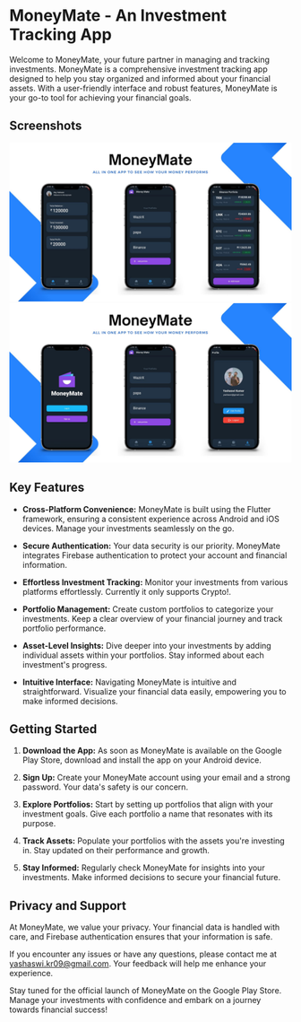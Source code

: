 
# MoneyMate - An Investment Tracking App

Welcome to MoneyMate, your future partner in managing and tracking investments. MoneyMate is a comprehensive investment tracking app designed to help you stay organized and informed about your financial assets. With a user-friendly interface and robust features, MoneyMate is your go-to tool for achieving your financial goals.

## Screenshots
<img src="https://github.com/yashraj0408/Money_Mate/blob/master/screenshots/s2.jpg" alt="Screenshot 1" width="1000">
<img src="https://github.com/yashraj0408/Money_Mate/blob/master/screenshots/s.jpg" alt="Screenshot 1" width="1000">

## Key Features

- **Cross-Platform Convenience:** MoneyMate is built using the Flutter framework, ensuring a consistent experience across Android and iOS devices. Manage your investments seamlessly on the go.

- **Secure Authentication:** Your data security is our priority. MoneyMate integrates Firebase authentication to protect your account and financial information.

- **Effortless Investment Tracking:** Monitor your investments from various platforms effortlessly. Currently it only supports Crypto!.

- **Portfolio Management:** Create custom portfolios to categorize your investments. Keep a clear overview of your financial journey and track portfolio performance.

- **Asset-Level Insights:** Dive deeper into your investments by adding individual assets within your portfolios. Stay informed about each investment's progress.

- **Intuitive Interface:** Navigating MoneyMate is intuitive and straightforward. Visualize your financial data easily, empowering you to make informed decisions.

## Getting Started

1. **Download the App:** As soon as MoneyMate is available on the Google Play Store, download and install the app on your Android device.

2. **Sign Up:** Create your MoneyMate account using your email and a strong password. Your data's safety is our concern.

3. **Explore Portfolios:** Start by setting up portfolios that align with your investment goals. Give each portfolio a name that resonates with its purpose.

4. **Track Assets:** Populate your portfolios with the assets you're investing in. Stay updated on their performance and growth.

5. **Stay Informed:** Regularly check MoneyMate for insights into your investments. Make informed decisions to secure your financial future.

## Privacy and Support

At MoneyMate, we value your privacy. Your financial data is handled with care, and Firebase authentication ensures that your information is safe.

If you encounter any issues or have any questions, please contact me at [yashaswi.kr09@gmail.com](mailto:yashaswi.kr09@gmail.com). Your feedback will help me enhance your experience.

Stay tuned for the official launch of MoneyMate on the Google Play Store. Manage your investments with confidence and embark on a journey towards financial success!
